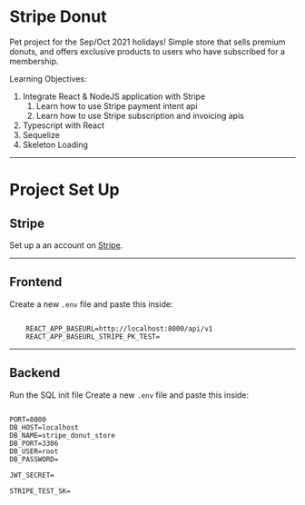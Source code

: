 # Stripe Donut

Pet project for the Sep/Oct 2021 holidays! Simple store that sells premium donuts, and offers exclusive products to users who have subscribed for a membership.

Learning Objectives:
1. Integrate React & NodeJS application with Stripe
    1. Learn how to use Stripe payment intent api
    2. Learn how to use Stripe subscription and invoicing apis
2. Typescript with React
3. Sequelize
4. Skeleton Loading

---

# Project Set Up

## Stripe

Set up a an account on [Stripe](https://stripe.com/en-sg).

---

## Frontend

Create a new `.env` file and paste this inside:

```

    REACT_APP_BASEURL=http://localhost:8000/api/v1
    REACT_APP_BASEURL_STRIPE_PK_TEST=
```

---

## Backend

Run the SQL init file
Create a new `.env` file and paste this inside:

```

PORT=8000
DB_HOST=localhost
DB_NAME=stripe_donut_store
DB_PORT=3306
DB_USER=root
DB_PASSWORD=

JWT_SECRET=

STRIPE_TEST_SK=

```
